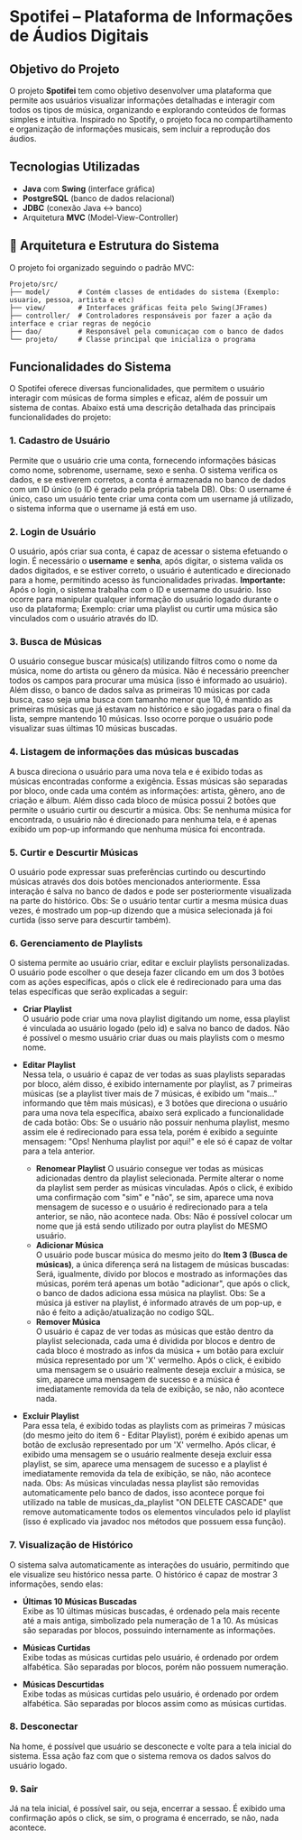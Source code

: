 # Spotifei – Plataforma de Informações de Áudios Digitais

## Objetivo do Projeto
O projeto **Spotifei** tem como objetivo desenvolver uma plataforma que permite aos usuários visualizar informações detalhadas e interagir com todos os tipos de música, organizando e explorando conteúdos de formas simples e intuitiva.
Inspirado no Spotify, o projeto foca no compartilhamento e organização de informações musicais, sem incluir a reprodução dos áudios.

## Tecnologias Utilizadas
- **Java** com **Swing** (interface gráfica)
- **PostgreSQL** (banco de dados relacional)
- **JDBC** (conexão Java ↔ banco)
- Arquitetura **MVC** (Model-View-Controller)

## 📐 Arquitetura e Estrutura do Sistema

O projeto foi organizado seguindo o padrão MVC:

```plaintext
Projeto/src/
├── model/       # Contém classes de entidades do sistema (Exemplo: usuario, pessoa, artista e etc)
├── view/        # Interfaces gráficas feita pelo Swing(JFrames)
├── controller/  # Controladores responsáveis por fazer a ação da interface e criar regras de negócio
├── dao/         # Responsável pela comunicaçao com o banco de dados
└── projeto/     # Classe principal que inicializa o programa
```

## Funcionalidades do Sistema

O Spotifei oferece diversas funcionalidades, que permitem o usuário interagir com músicas de forma simples e eficaz, além de possuir um sistema de contas. 
Abaixo está uma descrição detalhada das principais funcionalidades do projeto:

### 1. Cadastro de Usuário
Permite que o usuário crie uma conta, fornecendo informações básicas como nome, sobrenome, username, sexo e senha. O sistema verifica os dados, e se estiverem corretos, a conta é armazenada no banco de dados com um ID único (o ID é gerado pela própria tabela DB).
Obs: O username é único, caso um usuário tente criar uma conta com um username já utilizado, o sistema informa que o username já está em uso.

### 2. Login de Usuário
O usuário, após criar sua conta, é capaz de acessar o sistema efetuando o login. É necessário o **username** e **senha**, após digitar, o sistema valida os dados digitados, e se estiver correto, o usuário é autenticado e direcionado para a home, permitindo acesso às funcionalidades privadas. 
**Importante:** Após o login, o sistema trabalha com o ID e username do usuário. Isso ocorre para manipular qualquer informação do usuário logado durante o uso da plataforma; Exemplo: criar uma playlist ou curtir uma música são vinculados com o usuário através do ID.

### 3. Busca de Músicas
O usuário consegue buscar música(s) utilizando filtros como o nome da música, nome do artista ou gênero da música. Não é necessário preencher todos os campos para procurar uma música (isso é informado ao usuário).
Além disso, o banco de dados salva as primeiras 10 músicas por cada busca, caso seja uma busca com tamanho menor que 10, é mantido as primeiras músicas que já estavam no histórico e são jogadas para o final da lista, sempre mantendo 10 músicas. Isso ocorre porque o usuário pode visualizar suas últimas 10 músicas buscadas.

### 4. Listagem de informações das músicas buscadas
A busca direciona o usuário para uma nova tela e é exibido todas as músicas encontradas conforme a exigência. Essas músicas são separadas por bloco, onde cada uma contém as informações: artista, gênero, ano de criação e álbum. Além disso cada bloco de música possui 2 botões que permite o usuário curtir ou descurtir a música.
Obs: Se nenhuma música for encontrada, o usuário não é direcionado para nenhuma tela, e é apenas exibido um pop-up informando que nenhuma música foi encontrada.

### 5. Curtir e Descurtir Músicas
O usuário pode expressar suas preferências curtindo ou descurtindo músicas através dos dois botões mencionados anteriormente. Essa interação é salva no banco de dados e pode ser posteriormente visualizada na parte do histórico.
Obs: Se o usuário tentar curtir a mesma música duas vezes, é mostrado um pop-up dizendo que a música selecionada já foi curtida (isso serve para descurtir também).

### 6. Gerenciamento de Playlists
O sistema permite ao usuário criar, editar e excluir playlists personalizadas.
O usuário pode escolher o que deseja fazer clicando em um dos 3 botões com as ações específicas, após o click ele é redirecionado para uma das telas específicas que serão explicadas a seguir:

* **Criar Playlist**  
  O usuário pode criar uma nova playlist digitando um nome, essa playlist é vinculada ao usuário logado (pelo id) e salva no banco de dados. Não é possível o mesmo usuário criar duas ou mais playlists com o mesmo nome.

* **Editar Playlist**  
   Nessa tela, o usuário é capaz de ver todas as suas playlists separadas por bloco, além disso, é exibido internamente por playlist, as 7 primeiras músicas (se a playlist tiver mais de 7 músicas, é exibido um "mais..." informando que têm mais músicas), e 3 botões que direciona o usuário para uma nova tela específica, abaixo será explicado a funcionalidade de cada botão:
  Obs: Se o usuário não possuir nenhuma playlist, mesmo assim ele é redirecionado para essa tela, porém é exibido a seguinte mensagem: "Ops! Nenhuma playlist por aqui!" e ele só é capaz de voltar para a tela anterior.
    * **Renomear Playlist**
      O usuário consegue ver todas as músicas adicionadas dentro da playlist selecionada.
      Permite alterar o nome da playlist sem perder as músicas vinculadas.
      Após o click, é exibido uma confirmação com "sim" e "não", se sim, aparece uma nova mensagem de sucesso e o usuário é redirecionado para a tela anterior, se não, não acontece nada.
      Obs: Não é possível colocar um nome que já está sendo utilizado por outra playlist do MESMO usuário.
    * **Adicionar Música**  
       O usuário pode buscar música do mesmo jeito do **Item 3 (Busca de músicas)**, a única diferença será na listagem de músicas buscadas: Será, igualmente, divido por blocos e mostrado as informações das músicas, porém terá apenas um botão "adicionar", que após o click, o banco de dados adiciona essa música na playlist.
      Obs: Se a música já estiver na playlist, é informado através de um pop-up, e não é feito a adição/atualização no codigo SQL.
    * **Remover Música**  
       O usuário é capaz de ver todas as músicas que estão dentro da playlist selecionada, cada uma é dividida por blocos e dentro de cada bloco é mostrado as infos da música + um botão para excluir música representado por um 'X' vermelho. Após o click, é exibido uma mensagem se o usuário realmente deseja excluir a música, se sim, aparece uma mensagem de sucesso e a música é imediatamente removida da tela de exibição, se não, não acontece nada.
* **Excluir Playlist**  
   Para essa tela, é exibido todas as playlists com as primeiras 7 músicas (do mesmo jeito do item 6 - Editar Playlist), porém é exibido apenas um botão de exclusão representado por um 'X' vermelho. Após clicar, é exibido uma mensagem se o usuário realmente deseja excluir essa playlist, se sim, aparece uma mensagem de sucesso e a playlist é imediatamente removida da tela de exibição, se não, não acontece nada.
   Obs: As músicas vinculadas nessa playlist são removidas automaticamente pelo banco de dados, isso acontece porque foi utilizado na table de musicas_da_playlist "ON DELETE CASCADE" que remove automaticamente todos os elementos vinculados pelo id playlist (isso é explicado via javadoc nos métodos que possuem essa função).

### 7. Visualização de Histórico
O sistema salva automaticamente as interações do usuário, permitindo que ele visualize seu histórico nessa parte. O histórico é capaz de mostrar 3 informações, sendo elas: 

* **Últimas 10 Músicas Buscadas**  
  Exibe as 10 últimas músicas buscadas, é ordenado pela mais recente até a mais antiga, simbolizado pela numeração de 1 a 10.
  As músicas são separadas por blocos, possuindo internamente as informações.

* **Músicas Curtidas**  
   Exibe todas as músicas curtidas pelo usuário, é ordenado por ordem alfabética.
   São separadas por blocos, porém não possuem numeração.

* **Músicas Descurtidas**  
   Exibe todas as músicas curtidas pelo usuário, é ordenado por ordem alfabética.
   São separadas por blocos assim como as músicas curtidas.

### 8. Desconectar
Na home, é possível que usuário se desconecte e volte para a tela inicial do sistema. Essa ação faz com que o sistema remova os dados salvos do usuário logado.

### 9. Sair
Já na tela inicial, é possível sair, ou seja, encerrar a sessao. É exibido uma confirmação após o click, se sim, o programa é encerrado, se não, nada acontece.

